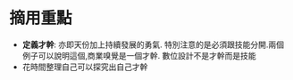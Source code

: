 # 摘用重點
- **定義才幹**: 亦即天份加上持續發展的勇氣. 特別注意的是必須跟技能分開.兩個例子可以說明這個,商業嗅覺是一個才幹. 數位設計不是才幹而是技能
- 花時間整理自己可以探究出自己才幹

# 
#
#
#
#
<!--stackedit_data:
eyJoaXN0b3J5IjpbMTU2OTY3ODk1Nl19
-->